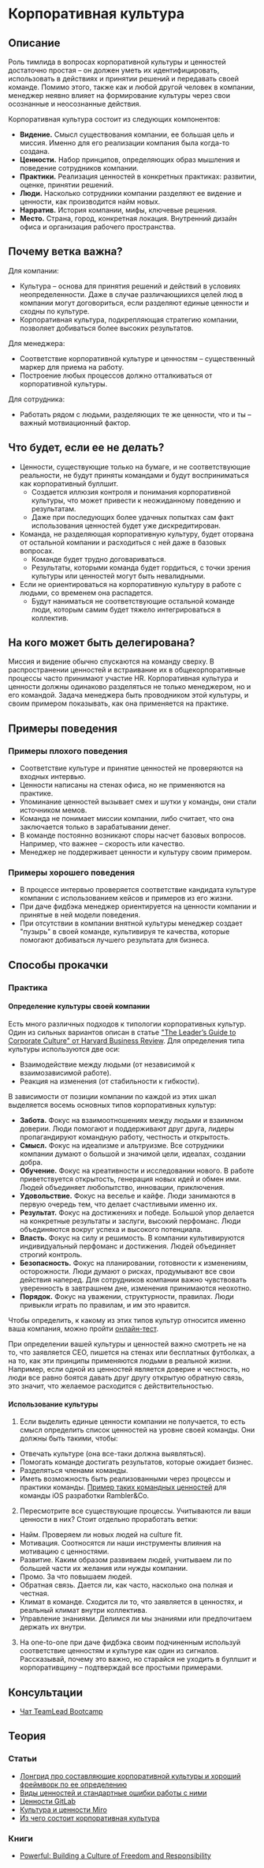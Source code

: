 # Корпоративная культура
## Описание
Роль тимлида в вопросах корпоративной культуры и ценностей достаточно простая – он должен уметь их идентифицировать, использовать в действиях и принятии решений и передавать своей команде. Помимо этого, также как и любой другой человек в компании, менеджер неявно влияет на формирование культуры через свои осознанные и неосознанные действия.

Корпоративная культура состоит из следующих компонентов:
- **Видение.** Смысл существования компании, ее большая цель и миссия. Именно для его реализации компания была когда-то создана.
- **Ценности.** Набор принципов, определяющих образ мышления и поведение сотрудников компании.
- **Практики.** Реализация ценностей в конкретных практиках: развитии, оценке, принятии решений.
- **Люди.** Насколько сотрудники компании разделяют ее видение и ценности, как производится найм новых.
- **Нарратив.** История компании, мифы, ключевые решения.
- **Место.** Страна, город, конкретная локация. Внутренний дизайн офиса и организация рабочего пространства.

## Почему ветка важна?
Для компании:
- Культура – основа для принятия решений и действий в условиях неопределенности. Даже в случае различающиихся целей люд в компании могут договориться, если разделяют единые ценности и сходны по культуре.
- Корпоративная культура, подкрепляющая стратегию компании, позволяет добиваться более высоких результатов.

Для менеджера:
- Соответствие корпоративной культуре и ценностям – существенный маркер для приема на работу.
- Построение любых процессов должно отталкиваться от корпоративной культуры.

Для сотрудника:
- Работать рядом с людьми, разделяющих те же ценности, что и ты – важный мотвиационный фактор.

## Что будет, если ее не делать?
- Ценности, существующие только на бумаге, и не соответствующие реальности, не будут приняты командами и будут восприниматься как корпоративный буллшит.
    - Создается иллюзия контроля и понимания корпоративной культуры, что может привести к неожиданному поведению и результатам.
    - Даже при последующих более удачных попытках сам факт использования ценностей будет уже дискредитирован.
- Команда, не разделяющая корпоративную культуру, будет оторвана от остальной компании и расходиться с ней даже в базовых вопросах.
    - Команде будет трудно договариваться.
    - Результаты, которыми команда будет гордиться, с точки зрения культуры или ценностей могут быть невалидными.
- Если не ориентироваться на корпоративную культуру в работе с людьми, со временем она распадется.
    - Будут наниматься не соответствующие остальной команде люди, которым самим будет тяжело интегрироваться в коллектив.

## На кого может быть делегирована?
Миссия и видение обычно спускаются на команду сверху. В распространении ценностей и встраивание их в общекорпоративные процессы часто принимают участие HR.
Корпоративная культура и ценности должны одинаково разделяться не только менеджером, но и его командой. Задача менеджера быть проводником этой культуры, и своим примером показывать, как она применяется на практике.

## Примеры поведения
### Примеры плохого поведения
- Соответствие культуре и принятие ценностей не проверяются на входных интервью.
- Ценности написаны на стенах офиса, но не применяются на практике.
- Упоминание ценностей вызывает смех и шутки у команды, они стали источником мемов.
- Команда не понимает миссии компании, либо считает, что она заключается только в зарабатывании денег.
- В команде постоянно возникают споры насчет базовых вопросов. Например, что важнее – скорость или качество.
- Менеджер не поддерживает ценности и культуру своим примером.

### Примеры хорошего поведения
- В процессе интервью проверяется соответствие кандидата культуре компании с использованием кейсов и примеров из его жизни.
- При даче фидбэка менеджер ориентируется на ценности компании и принятые в ней модели поведения.
- При отсутствии в компании внятной культуры менеджер создает "пузырь" в своей команде, культивируя те качества, которые помогают добиваться лучшего результата для бизнеса.

## Способы прокачки
### Практика
#### Определение культуры своей компании
Есть много различных подходов к типологии корпоративных культур. Один из сильных вариантов описан в статье ["The Leader’s Guide to Corporate Culture" от Harvard Business Review](https://hbr.org/2018/01/the-culture-factor). Для определения типа культуры используются две оси:
- Взаимодействие между людьми (от независимой к взаимозависимой работе).
- Реакция на изменения (от стабильности к гибкости).

В зависимости от позиции компании по каждой из этих шкал выделяется восемь основных типов корпоративных культур:
- **Забота.** Фокус на взаимоотношениях между людьми и взаимном доверии. Люди помогают и поддерживают друг друга, лидеры пропагандируют командную работу, честность и открытость.
- **Смысл.** Фокус на идеализме и альтруизме. Все сотрудники компании думают о большой и значимой цели, идеалах, создании добра.
- **Обучение.** Фокус на креативности и исследовании нового. В работе приветствуется открытость, генерация новых идей и обмен ими. Людей объединяет любопытство, инновации, приключения.
- **Удовольствие.** Фокус на веселье и кайфе. Люди занимаются в первую очередь тем, что делает счастливыми именно их.
- **Результат.** Фокус на достижениях и победе. Большой упор делается на конкретные результаты и заслуги, высокий перфоманс. Люди объединяются вокруг успеха и высокого потенциала.
- **Власть.** Фокус на силу и решимость. В компании культивируются индивидуальный перфоманс и достижения. Людей объединяет строгий контроль.
- **Безопасность.** Фокус на планировании, готовности к изменениям, осторожности. Люди думают о рисках, продумывают все свои действия наперед. Для сотрудников компании важно чувствовать уверенность в завтрашнем дне, изменения принимаются неохотно.
- **Порядок.** Фокус на уважении, структурности, правилах. Люди привыкли играть по правилам, и им это нравится.

Чтобы определить, к какому из этих типов культур относится именно ваша компания, можно пройти [онлайн-тест](https://hbr.org/2018/01/the-culture-factor?#whats-your-organizations-cultural-profile).

При определении вашей культуры и ценностей важно смотреть не на то, что заявляется СЕО, пишется на стенах или бесплатных футболках, а на то, как эти принципы применяются людьми в реальной жизни. Например, если одной из ценностей является доверие и честность, но люди все равно боятся давать друг другу открытую обратную связь, это значит, что желаемое расходится с действительностью.

#### Использование культуры
1. Если выделить единые ценности компании не получается, то есть смысл определить список ценностей на уровне своей команды. Они должны быть такими, чтобы:
  - Отвечать культуре (она все-таки должна выявляться).
  - Помогать команде достигать результатов, которые ожидает бизнес.
  - Разделяться членами команды.
  - Иметь возможность быть реализованными через процессы и практики команды.
[Пример таких командных ценностей](https://github.com/rambler-ios/team/blob/master/team/README.md) для команды iOS разработки Rambler&Co.
2. Пересмотрите все существующие процессы. Учитываются ли ваши ценности в них? Стоит отдельно проработать ветки:
  - Найм. Проверяем ли новых людей на culture fit.
  - Мотивация. Соотносятся ли наши инструменты влияния на мотивацию с ценностями.
  - Развитие. Каким образом развиваем людей, учитываем ли по большей части их желания или нужды компании.
  - Промо. За что повышаем людей.
  - Обратная связь. Дается ли, как часто, насколько она полная и честная.
  - Климат в команде. Сходится ли то, что заявляется в ценностях, и реальный климат внутри коллектива.
  - Управление знаниями. Делимся ли мы знаниями или предпочитаем держать их внутри.
3. На one-to-one при даче фидбэка своим подчиненным используй соответствие ценностям и культуре как один из сигналов. Рассказывай, почему это важно, но старайся не уходить в буллшит и корпоративщину – подтверждай все простыми примерами.

## Консультации
- [Чат TeamLead Bootcamp](https://t.me/teamlead_bootcamp)

## Теория
### Статьи
- [Лонгрид про составляющие корпоративной культуры и хороший фреймворк по ее определению](https://hbr.org/2018/01/the-culture-factor)
- [Виды ценностей и стандартные ошибки работы с ними](https://hbr.org/2002/07/make-your-values-mean-something)
- [Ценности GitLab](https://habr.com/ru/company/southbridge/blog/328786/)
- [Культура и ценности Miro](https://habr.com/ru/company/miro/blog/437500/)
- [Из чего состоит корпоративная культура](https://hbr.org/2013/05/six-components-of-culture)

### Книги
- [Powerful: Building a Culture of Freedom and Responsibility](https://www.amazon.com/Powerful-Building-Culture-Freedom-Responsibility/dp/1939714095)